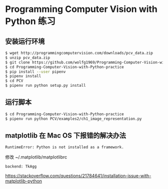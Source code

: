 # Programming Computer Vision with Python 练习

## 安装运行环境
```bash
$ wget http://programmingcomputervision.com/downloads/pcv_data.zip
$ unzip pcv_data.zip
$ git clone https://github.com/wolfg1969/Programming-Computer-Vision-with-Python-practice.git
$ cd Programming-Computer-Vision-with-Python-practice
$ pip install --user pipenv
$ pipenv install
$ cd PCV
$ pipenv run python setup.py install
```
## 运行脚本
```bash
$ cd Programming-Computer-Vision-with-Python-practice
$ pipenv run python PCV/examples2/ch1_image_representation.py
```

## matplotlib 在 Mac OS 下报错的解决办法

```
RuntimeError: Python is not installed as a framework.
```

修改 ~/.matplotlib/matplotlibrc
```
backend: TkAgg
```

https://stackoverflow.com/questions/21784641/installation-issue-with-matplotlib-python
